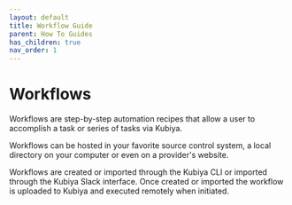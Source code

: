 ```yaml
---
layout: default
title: Workflow Guide
parent: How To Guides
has_children: true
nav_order: 1
---
```


# Workflows

Workflows are step-by-step automation recipes that allow a user to accomplish a task or series of tasks via Kubiya.

Workflows can be hosted in your favorite source control system, a local directory on your computer or even on a provider's website.

Workflows are created or imported through the Kubiya CLI or imported through the Kubiya Slack interface.  Once created or imported the workflow is uploaded to Kubiya and executed remotely when initiated.
